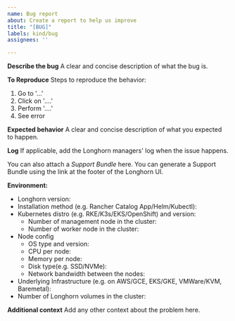 ```yaml
---
name: Bug report
about: Create a report to help us improve
title: "[BUG]"
labels: kind/bug
assignees: ''

---
```


**Describe the bug**
A clear and concise description of what the bug is.

**To Reproduce**
Steps to reproduce the behavior:
1. Go to '...'
2. Click on '....'
3. Perform '....'
4. See error

**Expected behavior**
A clear and concise description of what you expected to happen.

**Log**
If applicable, add the Longhorn managers' log when the issue happens.

You can also attach a *Support Bundle* here. You can generate a Support Bundle using the link at the footer of the Longhorn UI.

**Environment:**
 - Longhorn version:
 - Installation method (e.g. Rancher Catalog App/Helm/Kubectl):
 - Kubernetes distro (e.g. RKE/K3s/EKS/OpenShift) and version:
   - Number of management node in the cluster:
   - Number of worker node in the cluster:
 - Node config
   - OS type and version:
   - CPU per node:
   - Memory per node:
   - Disk type(e.g. SSD/NVMe):
   - Network bandwidth between the nodes:
 - Underlying Infrastructure (e.g. on AWS/GCE, EKS/GKE, VMWare/KVM, Baremetal):
 - Number of Longhorn volumes in the cluster:

**Additional context**
Add any other context about the problem here.
